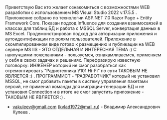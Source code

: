 Приветствую Вас кто желает ознакомиться с возможностями WEB разработки с использованием MS Visual Studio 2022 v.17.5.5 .
Приложение собрано по технологии ASP.NET 7.0 Razor Page + Entity Framework Core.
Показан подход Influence для создания взаимосвязей в классах для таблиц БД  и работа с MSSQL Server, конвертация данных в MS Excel.
Продемонстрирован подход для авторизации приложения и аутоидентификации по ролям пользователей.
Приложение в скомпилированном виде готово к размещению и публикации на WEB сервере MS IIS - ЭТО ОТДЕЛЬНАЯ И ИНТЕРЕСНАЯ ТЕМА :)
С наилучшими пожеланиями - пользуемся, ознакамливаемся, применяем у себя в своих задачах и решениях.
Перефразирую известную поговорку: ИНЖЕНЕР который не смог разобраться как отремонтировать "Радиотехника У101 Hi-Fi" по сути ТАКОВЫМ НЕ ЯВЛЯЕТСЯ :) .
ПРОГРАММИСТ - "РАЗРАБОТЧИК" который не установил MSSQL, не смог добавить пакеты в систему управления пакетами версий, не применил команды для миграции-генерации БД и не установил Connection и в итоге не смог запустить приложение - ТАКОВЫМ НЕ ЯВЛЯЕТСЯ :) .
- vakuleev@gmail.com  (kvlad1972@mail.ru) - Владимир Александрович Кулеев .
